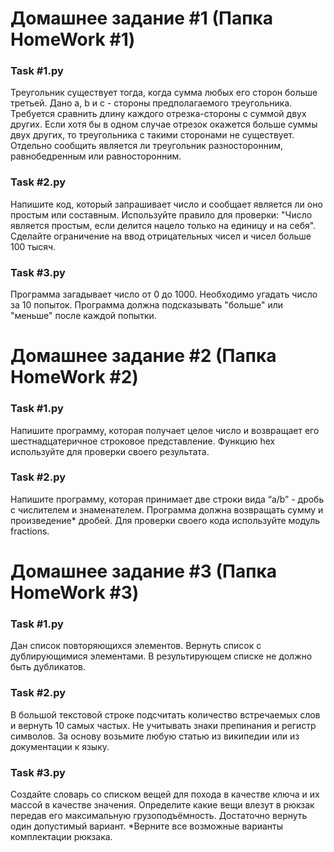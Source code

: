 # Домашнее задание #1 (Папка HomeWork #1)

### Task #1.py

Треугольник существует тогда, когда сумма любых его сторон больше третьей. Дано a, b и c - стороны предполагаемого
треугольника. Требуется сравнить длину каждого отрезка-стороны с суммой двух других. Если хотя бы в одном случае отрезок
окажется больше суммы двух других, то треугольника с такими сторонами не существует. Отдельно сообщить является ли
треугольник разносторонним, равнобедренным или равносторонним.

### Task #2.py

Напишите код, который запрашивает число и сообщает является ли оно простым или составным.
Используйте правило для проверки: "Число является простым, если делится нацело только на единицу и на себя".
Сделайте ограничение на ввод отрицательных чисел и чисел больше 100 тысяч.

### Task #3.py

Программа загадывает число от 0 до 1000. Необходимо угадать число за 10 попыток. Программа должна подсказывать "больше"
или "меньше" после каждой попытки.

# Домашнее задание #2 (Папка HomeWork #2)

### Task #1.py

Напишите программу, которая получает целое число и возвращает его шестнадцатеричное строковое представление.
Функцию hex используйте для проверки своего результата.

### Task #2.py

Напишите программу, которая принимает две строки вида “a/b” - дробь с числителем и знаменателем.
Программа должна возвращать сумму и произведение* дробей. Для проверки своего кода используйте модуль fractions.

# Домашнее задание #3 (Папка HomeWork #3)

### Task #1.py

Дан список повторяющихся элементов. Вернуть список с дублирующимися элементами. В результирующем списке не должно быть
дубликатов.

### Task #2.py

В большой текстовой строке подсчитать количество встречаемых слов и вернуть 10 самых частых. Не учитывать знаки
препинания и регистр символов. За основу возьмите любую статью из википедии или из документации к языку.

### Task #3.py

Создайте словарь со списком вещей для похода в качестве ключа и их массой в качестве значения. Определите какие вещи
влезут в рюкзак передав его максимальную грузоподъёмность. Достаточно вернуть один допустимый вариант.
*Верните все возможные варианты комплектации рюкзака.
